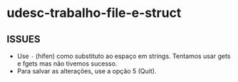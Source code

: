 # udesc-trabalho-file-e-struct

## ISSUES
- Use `-` (hífen) como substituto ao espaço em strings. Tentamos usar gets e fgets mas não tivemos sucesso.
- Para salvar as alterações, use a opção 5 (Quit).
